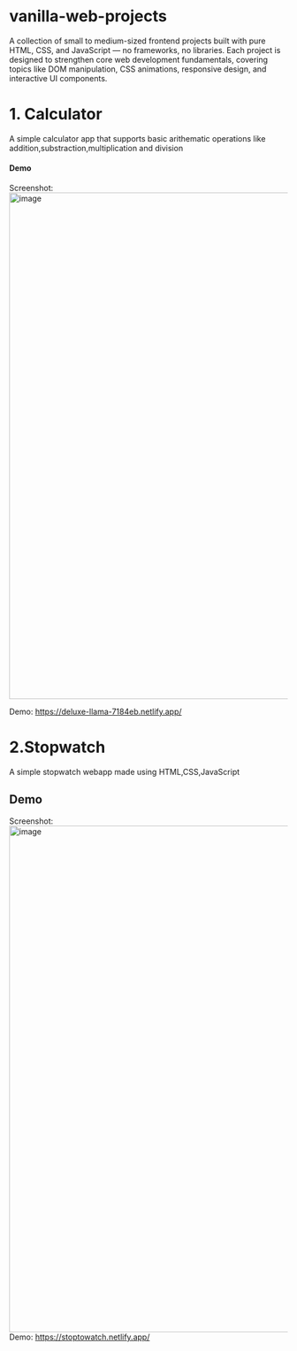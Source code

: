 # vanilla-web-projects
A collection of small to medium-sized frontend projects built with pure HTML, CSS, and JavaScript — no frameworks, no libraries. Each project is designed to strengthen core web development fundamentals, covering topics like DOM manipulation, CSS animations, responsive design, and interactive UI components.

# 1. Calculator
A simple calculator app that supports basic arithematic operations like addition,substraction,multiplication and division
#### Demo
Screenshot: <img width="1919" height="916" alt="image" src="https://github.com/user-attachments/assets/409db842-f528-47f5-831d-041b83f2b52c" />

Demo: https://deluxe-llama-7184eb.netlify.app/

# 2.Stopwatch
A simple stopwatch webapp made using HTML,CSS,JavaScript
## Demo
Screenshot: <img width="1919" height="916" alt="image" src="https://github.com/user-attachments/assets/81b597a2-0322-4365-94f7-d7d8cb3c955b" />
Demo: https://stoptowatch.netlify.app/

